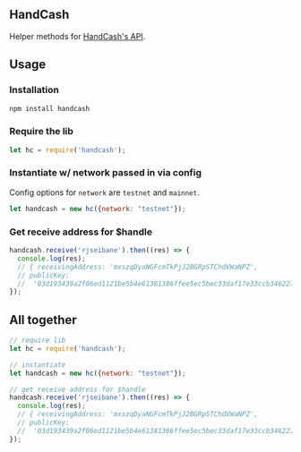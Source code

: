 ## HandCash

Helper methods for [HandCash's API](http://handcash.io/api-docs/).

## Usage

### Installation

```js
npm install handcash
```


### Require the lib

```js
let hc = require('handcash');
```

### Instantiate w/ network passed in via config

Config options for `network` are `testnet` and `mainnet`.

```js
let handcash = new hc({network: "testnet"});
```

### Get receive address for $handle

```js
handcash.receive('rjseibane').then((res) => {
  console.log(res);
  // { receivingAddress: 'mxszqDyaNGFcmTkPjJ2BGRpSTChdVWaNPZ',
  // publicKey:
  //  '03d193439a2f06ed1121be5b4e61381386ffee5ec5bec33daf17e33ccb34622753' }
});
```

## All together

```js
// require lib
let hc = require('handcash');

// instantiate
let handcash = new hc({network: "testnet"});

// get receive address for $handle
handcash.receive('rjseibane').then((res) => {
  console.log(res);
  // { receivingAddress: 'mxszqDyaNGFcmTkPjJ2BGRpSTChdVWaNPZ',
  // publicKey:
  //  '03d193439a2f06ed1121be5b4e61381386ffee5ec5bec33daf17e33ccb34622753' }
});
```
